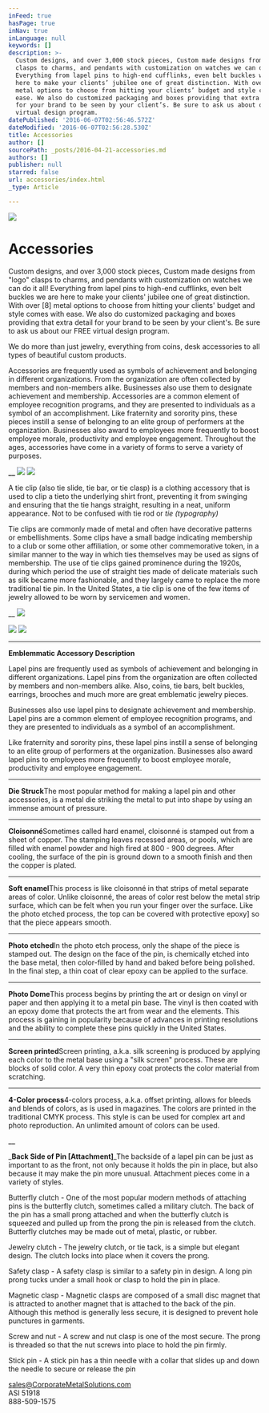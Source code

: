 ```yaml
---
inFeed: true
hasPage: true
inNav: true
inLanguage: null
keywords: []
description: >-
  Custom designs, and over 3,000 stock pieces, Custom made designs from “logo”
  clasps to charms, and pendants with customization on watches we can do it all!
  Everything from lapel pins to high-end cufflinks, even belt buckles we are
  here to make your clients’ jubilee one of great distinction. With over [8]
  metal options to choose from hitting your clients’ budget and style comes with
  ease. We also do customized packaging and boxes providing that extra detail
  for your brand to be seen by your client’s. Be sure to ask us about our FREE
  virtual design program.
datePublished: '2016-06-07T02:56:46.572Z'
dateModified: '2016-06-07T02:56:28.530Z'
title: Accessories
author: []
sourcePath: _posts/2016-04-21-accessories.md
authors: []
publisher: null
starred: false
url: accessories/index.html
_type: Article

---
```

![](https://the-grid-user-content.s3-us-west-2.amazonaws.com/d628c0b0-196f-4ebc-a678-71b7523c08d0.jpg)

# Accessories

Custom designs, and over 3,000 stock pieces, Custom made designs from "logo" clasps to charms, and pendants with customization on watches we can do it all! Everything from lapel pins to high-end cufflinks, even belt buckles we are here to make your clients' jubilee one of great distinction. With over \[8\] metal options to choose from hitting your clients' budget and style comes with ease. We also do customized packaging and boxes providing that extra detail for your brand to be seen by your client's. Be sure to ask us about our FREE virtual design program.

We do more than just jewelry, everything from coins, desk accessories to all types of beautiful custom products. 

Accessories are frequently used as symbols of achievement and belonging in different organizations. From the organization are often collected by members and non-members alike. Businesses also use them to designate achievement and membership. Accessories are a common element of employee recognition programs, and they are presented to individuals as a symbol of an accomplishment. Like fraternity and sorority pins, these pieces instill a sense of belonging to an elite group of performers at the organization. Businesses also award to employees more frequently to boost employee morale, productivity and employee engagement. Throughout the ages, accessories have come in a variety of forms to serve a variety of purposes.

**__**
![](https://the-grid-user-content.s3-us-west-2.amazonaws.com/ffdb3626-4620-4e32-ba83-5514c9eed5f7.png)
![](https://the-grid-user-content.s3-us-west-2.amazonaws.com/d77b2099-a54b-4e6e-952d-9f147862976f.png)

A tie clip (also tie slide, tie bar, or tie clasp) is a clothing accessory that is used to clip a tieto the underlying shirt front, preventing it from swinging and ensuring that the tie hangs straight, resulting in a neat, uniform appearance. Not to be confused with tie rod or _tie (typography)_

Tie clips are commonly made of metal and often have decorative patterns or embellishments. Some clips have a small badge indicating membership to a club or some other affiliation, or some other commemorative token, in a similar manner to the way in which ties themselves may be used as signs of membership. The use of tie clips gained prominence during the 1920s, during which period the use of straight ties made of delicate materials such as silk became more fashionable, and they largely came to replace the more traditional tie pin. In the United States, a tie clip is one of the few items of jewelry allowed to be worn by servicemen and women.

__
![](https://the-grid-user-content.s3-us-west-2.amazonaws.com/b1c18357-fba2-47f1-8f6b-73c75377e36d.jpg)

  
![](https://the-grid-user-content.s3-us-west-2.amazonaws.com/42e336ae-bc74-490d-b837-b6405bc4a5d3.jpg)
![](https://the-grid-user-content.s3-us-west-2.amazonaws.com/0afebecc-1fb2-4564-bd59-e58e5e5cf96f.jpg)

****

**Emblemmatic Accessory Description**

Lapel pins are frequently used as symbols of achievement and belonging in different organizations. Lapel pins from the organization are often collected by members and non-members alike. Also, coins, tie bars, belt buckles, earrings, brooches and much more are great emblematic jewelry pieces.

Businesses also use lapel pins to designate achievement and membership. Lapel pins are a common element of employee recognition programs, and they are presented to individuals as a symbol of an accomplishment.

Like fraternity and sorority pins, these lapel pins instill a sense of belonging to an elite group of performers at the organization. Businesses also award lapel pins to employees more frequently to boost employee morale, productivity and employee engagement.

****

**Die Struck**The most popular method for making a lapel pin and other accessories, is a metal die striking the metal to put into shape by using an immense amount of pressure.

****

**Cloisonné**Sometimes called hard enamel, cloisonné is stamped out from a sheet of copper. The stamping leaves recessed areas, or pools, which are filled with enamel powder and high fired at 800 - 900 degrees. After cooling, the surface of the pin is ground down to a smooth finish and then the copper is plated.

****

**Soft enamel**This process is like cloisonné in that strips of metal separate areas of color. Unlike cloisonné, the areas of color rest below the metal strip surface, which can be felt when you run your finger over the surface. Like the photo etched process, the top can be covered with protective epoxy\] so that the piece appears smooth.

****

**Photo etched**In the photo etch process, only the shape of the piece is stamped out. The design on the face of the pin, is chemically etched into the base metal, then color-filled by hand and baked before being polished. In the final step, a thin coat of clear epoxy can be applied to the surface.

****

**Photo Dome**This process begins by printing the art or design on vinyl or paper and then applying it to a metal pin base. The vinyl is then coated with an epoxy dome that protects the art from wear and the elements. This process is gaining in popularity because of advances in printing resolutions and the ability to complete these pins quickly in the United States.

****

**Screen printed**Screen printing, a.k.a. silk screening is produced by applying each color to the metal base using a "silk screen" process. These are blocks of solid color. A very thin epoxy coat protects the color material from scratching.

****

**4-Color process**4-colors process, a.k.a. offset printing, allows for bleeds and blends of colors, as is used in magazines. The colors are printed in the traditional CMYK process. This style is can be used for complex art and photo reproduction. An unlimited amount of colors can be used.

**__**

_**Back Side of Pin \[Attachment\]**_The backside of a lapel pin can be just as important to as the front, not only because it holds the pin in place, but also because it may make the pin more unusual. Attachment pieces come in a variety of styles.

Butterfly clutch - One of the most popular modern methods of attaching pins is the butterfly clutch, sometimes called a military clutch. The back of the pin has a small prong attached and when the butterfly clutch is squeezed and pulled up from the prong the pin is released from the clutch. Butterfly clutches may be made out of metal, plastic, or rubber.

Jewelry clutch - The jewelry clutch, or tie tack, is a simple but elegant design. The clutch locks into place when it covers the prong.

Safety clasp - A safety clasp is similar to a safety pin in design. A long pin prong tucks under a small hook or clasp to hold the pin in place.

Magnetic clasp - Magnetic clasps are composed of a small disc magnet that is attracted to another magnet that is attached to the back of the pin. Although this method is generally less secure, it is designed to prevent hole punctures in garments.

Screw and nut - A screw and nut clasp is one of the most secure. The prong is threaded so that the nut screws into place to hold the pin firmly.

Stick pin - A stick pin has a thin needle with a collar that slides up and down the needle to secure or release the pin

sales@CorporateMetalSolutions.com  
ASI 51918   
888-509-1575